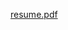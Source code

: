<object 
    data="Asset/resume.pdf" 
    type="application/pdf" 
    width="100%" 
    height="2000">
    <a 
        href="Asset/resume.pdf">
        resume.pdf
    </a>
</object>
